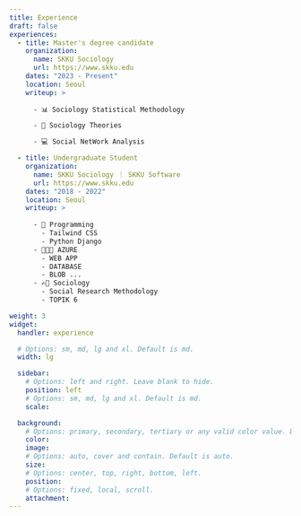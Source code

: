 ```yaml
---
title: Experience
draft: false
experiences:
  - title: Master's degree candidate
    organization:
      name: SKKU Sociology
      url: https://www.skku.edu
    dates: "2023 - Present"
    location: Seoul
    writeup: >
      
      - 📊 Sociology Statistical Methodology

      - 📄 Sociology Theories

      - 💻 Social NetWork Analysis

  - title: Undergraduate Student
    organization:
      name: SKKU Sociology ｜ SKKU Software
      url: https://www.skku.edu
    dates: "2018 - 2022"
    location: Seoul
    writeup: >
      
      - 📱 Programming
        - Tailwind CSS
        - Python Django
      - 🧑🏻‍💻 AZURE
        - WEB APP
        - DATABASE
        - BLOB ...
      - ✍🏼 Sociology
        - Social Research Methodology
        - TOPIK 6

weight: 3
widget:
  handler: experience

  # Options: sm, md, lg and xl. Default is md.
  width: lg

  sidebar:
    # Options: left and right. Leave blank to hide.
    position: left
    # Options: sm, md, lg and xl. Default is md.
    scale:

  background:
    # Options: primary, secondary, tertiary or any valid color value. Default is primary.
    color:
    image:
    # Options: auto, cover and contain. Default is auto.
    size:
    # Options: center, top, right, bottom, left.
    position:
    # Options: fixed, local, scroll.
    attachment:
---
```

